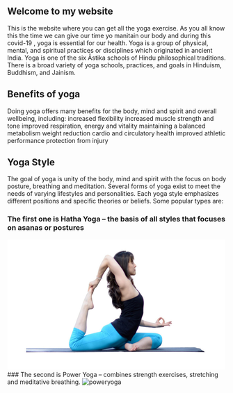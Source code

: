 ## Welcome to my website
This is the website where you can get all the yoga exercise. As you all know this the time we can give our time yo manitain our body and during this covid-19 , yoga is essential for our health. Yoga is a group of physical, mental, and spiritual practices or disciplines which originated in ancient India. Yoga is one of the six Āstika schools of Hindu philosophical traditions. There is a broad variety of yoga schools, practices, and goals in Hinduism, Buddhism, and Jainism.
## Benefits of yoga
Doing yoga offers many benefits for the body, mind and spirit and overall wellbeing, including:
increased flexibility
increased muscle strength and tone
improved respiration, energy and vitality
maintaining a balanced metabolism
weight reduction
cardio and circulatory health
improved athletic performance
protection from injury
## Yoga Style
The goal of yoga is unity of the body, mind and spirit with the focus on body posture, breathing and meditation. Several forms of yoga exist to meet the needs of varying lifestyles and personalities. Each yoga style emphasizes different positions and specific theories or beliefs. Some popular types are:
### The first one is Hatha Yoga – the basis of all styles that focuses on asanas or postures
<img src="hathayoga.jpg" alt="hathayoga" width="500" height="300">
### The second is Power Yoga – combines strength exercises, stretching and meditative breathing.
<img src="power yoga.jpg" alt="poweryoga" width="500" height="300">

